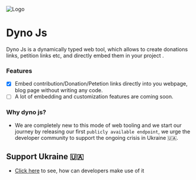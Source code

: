 ![Logo](https://media.graphcms.com/PKZeaASBabetAsYhDUgP)

# Dyno Js

Dyno Js is a dynamically typed web tool, which allows to create donations links, petition links etc, and directly embed them in your project .

### Features

- [X] Embed contribution/Donation/Petetion links directly into you webpage, blog page without writing any code.
- [ ] A lot of embedding and customization features are coming soon.

### Why dyno js?

- We are completely new to this mode of web tooling and we start our journey by releasing our first `publicly available endpoint`, we urge the developer community to support the ongoing crisis in Ukraine 🇺🇦.

## Support Ukraine 🇺🇦

- [Click here](https://github.com/priyangsubanerjee/dyno-js/blob/master/support-ukraine.md) to see, how can developers make use of it
